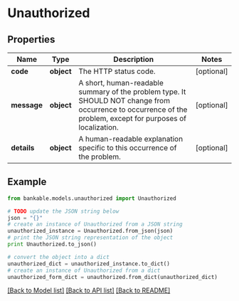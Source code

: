 # Unauthorized


## Properties

Name | Type | Description | Notes
------------ | ------------- | ------------- | -------------
**code** | **object** | The HTTP status code. | [optional] 
**message** | **object** | A short, human-readable summary of the problem type. It SHOULD NOT change from occurrence to occurrence of the problem, except for purposes of localization. | [optional] 
**details** | **object** | A human-readable explanation specific to this occurrence of the problem. | [optional] 

## Example

```python
from bankable.models.unauthorized import Unauthorized

# TODO update the JSON string below
json = "{}"
# create an instance of Unauthorized from a JSON string
unauthorized_instance = Unauthorized.from_json(json)
# print the JSON string representation of the object
print Unauthorized.to_json()

# convert the object into a dict
unauthorized_dict = unauthorized_instance.to_dict()
# create an instance of Unauthorized from a dict
unauthorized_form_dict = unauthorized.from_dict(unauthorized_dict)
```
[[Back to Model list]](../README.md#documentation-for-models) [[Back to API list]](../README.md#documentation-for-api-endpoints) [[Back to README]](../README.md)


